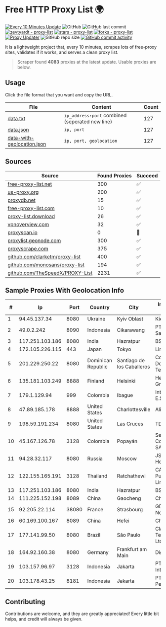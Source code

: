 
# Free HTTP Proxy List 🌍

[![Every 10 Minutes Update](https://github.com/mertguvencli/http-proxy-list/actions/workflows/main.yml/badge.svg?branch=main)](https://github.com/mertguvencli/http-proxy-list/actions/workflows/main.yml)
![GitHub](https://img.shields.io/github/license/mertguvencli/http-proxy-list)
![GitHub last commit](https://img.shields.io/github/last-commit/mertguvencli/http-proxy-list)
[![zevtyardt - proxy-list](https://img.shields.io/static/v1?label=zevtyardt&message=proxy-list&color=blue&logo=github)](https://github.com/zevtyardt/proxy-list "Go to GitHub repo")
[![stars - proxy-list](https://img.shields.io/github/stars/zevtyardt/proxy-list?style=social)](https://github.com/zevtyardt/proxy-list)
[![forks - proxy-list](https://img.shields.io/github/forks/zevtyardt/proxy-list?style=social)](https://github.com/zevtyardt/proxy-list)
[![Proxy Updater](https://github.com/zevtyardt/proxy-list/workflows/Proxy%20Updater/badge.svg)](https://github.com/zevtyardt/proxy-list/actions?query=workflow:"Proxy+Updater")
![GitHub repo size](https://img.shields.io/github/repo-size/zevtyardt/proxy-list)
[![GitHub commit activity](https://img.shields.io/github/commit-activity/m/zevtyardt/proxy-list?logo=commits)](https://github.com/zevtyardt/proxy-list/commits/main)

It is a lightweight project that, every 10 minutes, scrapes lots of free-proxy sites, validates if it works, and serves a clean proxy list.

> Scraper found **4083** proxies at the latest update. Usable proxies are below.

## Usage

Click the file format that you want and copy the URL.

|File|Content|Count|
|----|-------|-----|
|[data.txt](https://raw.githubusercontent.com/mertguvencli/http-proxy-list/main/proxy-list/data.txt)|`ip_address:port` combined (seperated new line)|127|
|[data.json](https://raw.githubusercontent.com/mertguvencli/http-proxy-list/main/proxy-list/data.json)|`ip, port`|127|
|[data-with-geolocation.json](https://raw.githubusercontent.com/mertguvencli/http-proxy-list/main/proxy-list/data-with-geolocation.json)|`ip, port, geolocation`|127|

## Sources

|Source|Found Proxies|Succeed|
|------|-------------|-------|
|[free-proxy-list.net](https://free-proxy-list.net)|300|✅|
|[us-proxy.org](https://www.us-proxy.org)|200|✅|
|[proxydb.net](http://proxydb.net)|15|✅|
|[free-proxy-list.com](https://free-proxy-list.com/?page=&port=&type%5B%5D=http&type%5B%5D=https&up_time=0&search=Search)|10|✅|
|[proxy-list.download](https://www.proxy-list.download/HTTP)|26|✅|
|[vpnoverview.com](https://vpnoverview.com/privacy/anonymous-browsing/free-proxy-servers)|32|✅|
|[proxyscan.io](https://www.proxyscan.io)|0|🚫|
|[proxylist.geonode.com](https://proxylist.geonode.com/api/proxy-list?limit=300&page=1&sort_by=lastChecked&sort_type=desc&protocols=http,https)|300|✅|
|[proxyscrape.com](https://api.proxyscrape.com/v2/?request=displayproxies&protocol=http&timeout=10000&country=all&ssl=all&anonymity=all)|375|✅|
|[github.com/clarketm/proxy-list](https://raw.githubusercontent.com/clarketm/proxy-list/master/proxy-list-raw.txt)|400|✅|
|[github.com/monosans/proxy-list](https://raw.githubusercontent.com/monosans/proxy-list/main/proxies/http.txt)|194|✅|
|[github.com/TheSpeedX/PROXY-List](https://raw.githubusercontent.com/TheSpeedX/PROXY-List/master/http.txt)|2231|✅|


## Sample Proxies With Geolocation Info

|#|Ip|Port|Country|City|Internet Service Provider|
|-|--|----|-------|----|-------------------------|
|1|94.45.137.34|8080|Ukraine|Kyiv Oblast|Kievline LLC|
|2|49.0.2.242|8090|Indonesia|Cikarawang|PT Usaha Adi Sanggoro|
|3|117.251.103.186|8080|India|Hazratpur|BSNL Internet|
|4|172.105.226.115|443|Japan|Tokyo|Linode, LLC|
|5|201.229.250.22|8080|Dominican Republic|Santiago de los Caballeros|Compañía Dominicana de Teléfonos S. A.|
|6|135.181.103.249|8888|Finland|Helsinki|Hetzner Online GmbH|
|7|179.1.129.94|999|Colombia|Ibague|Internexa S.a. E.S.P|
|8|47.89.185.178|8888|United States|Charlottesville|Alibaba.com LLC|
|9|198.59.191.234|8080|United States|Las Cruces|TDS TELECOM|
|10|45.167.126.78|3128|Colombia|Popayán|Sepcom Comunicaciones SAS|
|11|94.28.32.117|8080|Russia|Moscow|JSC "ER-Telecom Holding"|
|12|122.155.165.191|3128|Thailand|Ratchathewi|CAT Telecom Public Company Limited|
|13|117.251.103.186|8080|India|Hazratpur|BSNL Internet|
|14|111.225.152.198|8089|China|Gaocheng|Chinanet|
|15|92.205.22.114|38080|France|Strasbourg|GD MASS Network|
|16|60.169.100.167|8089|China|Hefei|Chinanet|
|17|177.141.99.50|8080|Brazil|São Paulo|Claro NXT Telecomunicacoes Ltda|
|18|164.92.160.38|8080|Germany|Frankfurt am Main|DigitalOcean, LLC|
|19|103.157.96.97|3128|Indonesia|Jakarta|PT Beon Intermedia|
|20|103.178.43.25|8181|Indonesia|Jakarta|PT Jaring Solusi Persada|



## Contributing

Contributions are welcome, and they are greatly appreciated! Every
little bit helps, and credit will always be given.

